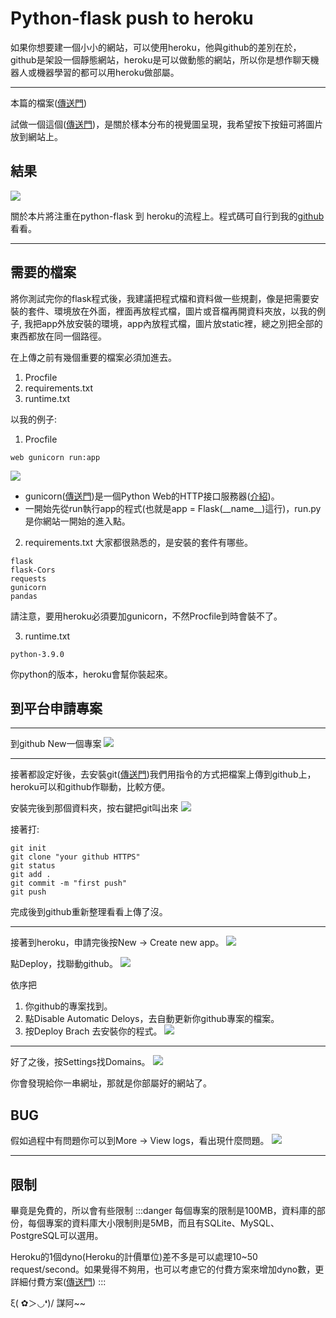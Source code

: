 # Python-flask push to heroku

如果你想要建一個小小的網站，可以使用heroku，他與github的差別在於，github是架設一個靜態網站，heroku是可以做動態的網站，所以你是想作聊天機器人或機器學習的都可以用heroku做部屬。

---
本篇的檔案([傳送門](https://github.com/yoyoisaboy/heroku_demo.git))

試做一個這個([傳送門](https://machine-learning-python.kspax.io/datasets/ex4_plot_random_multilabel_dataset))，是關於樣本分布的視覺圖呈現，我希望按下按鈕可將圖片放到網站上。

## 結果
![](https://i.imgur.com/tLQXroy.png)

關於本片將注重在python-flask 到 heroku的流程上。程式碼可自行到我的[github](https://github.com/yoyoisaboy/heroku_demo)看看。


---
## 需要的檔案
將你測試完你的flask程式後，我建議把程式檔和資料做一些規劃，像是把需要安裝的套件、環境放在外面，裡面再放程式檔，圖片或音檔再開資料夾放，以我的例子,
我把app外放安裝的環境，app內放程式檔，圖片放static裡，總之別把全部的東西都放在同一個路徑。

在上傳之前有幾個重要的檔案必須加進去。
1. Procfile
2. requirements.txt
3. runtime.txt

以我的例子:
1. Procfile
```
web gunicorn run:app
```
![](https://i.imgur.com/tzUQk6W.png)
* gunicorn([傳送門](https://gunicorn.org/))是一個Python Web的HTTP接口服務器([介紹](https://en.wikipedia.org/wiki/Gunicorn))。
* 一開始先從run執行app的程式(也就是app = Flask(\_\_name\_\_)這行)，run.py是你網站一開始的進入點。

2. requirements.txt
大家都很熟悉的，是安裝的套件有哪些。
```
flask
flask-Cors
requests
gunicorn
pandas
```
請注意，要用heroku必須要加gunicorn，不然Procfile到時會裝不了。

3. runtime.txt
```
python-3.9.0
```
你python的版本，heroku會幫你裝起來。

## 到平台申請專案
---
到github New一個專案
![](https://i.imgur.com/hrHOvgN.png)


---

接著都設定好後，去安裝git([傳送門](https://git-scm.com/))我們用指令的方式把檔案上傳到github上，heroku可以和github作聯動，比較方便。

安裝完後到那個資料夾，按右鍵把git叫出來
![](https://i.imgur.com/RgIOXbN.png)

接著打:
```
git init
git clone "your github HTTPS"
git status
git add .
git commit -m "first push"
git push
```
完成後到github重新整理看看上傳了沒。


---

接著到heroku，申請完後按New -> Create new app。
![](https://i.imgur.com/LKYjE0h.png)

點Deploy，找聯動github。
![](https://i.imgur.com/EHbQeM7.png)


依序把
1. 你github的專案找到。
2. 點Disable Automatic Deloys，去自動更新你github專案的檔案。
3. 按Deploy Brach 去安裝你的程式。
![](https://i.imgur.com/Z6t4Khf.png)


---
好了之後，按Settings找Domains。
![](https://i.imgur.com/dniebwI.png)

你會發現給你一串網址，那就是你部屬好的網站了。


## BUG
假如過程中有問題你可以到More -> View logs，看出現什麼問題。
![](https://i.imgur.com/VTDVHTx.png)

---

## 限制

畢竟是免費的，所以會有些限制
:::danger
每個專案的限制是100MB，資料庫的部份，每個專案的資料庫大小限制則是5MB，而且有SQLite、MySQL、PostgreSQL可以選用。

Heroku的1個dyno(Heroku的計價單位)差不多是可以處理10~50 request/second。如果覺得不夠用，也可以考慮它的付費方案來增加dyno數，更詳細付費方案([傳送門](https://www.heroku.com/pricing))
:::


ξ( ✿＞◡❛)/
謀阿~~